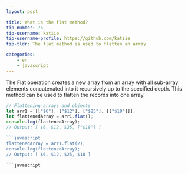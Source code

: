 ```yaml
---
layout: post

title: What is the flat method?
tip-number: 75
tip-username: katiie
tip-username-profile: https://github.com/katiie
tip-tldr: The flat method is used to flatten an array

categories:
    - en
    - javascript
---
```


The Flat operation creates a new array from an array with all sub-array elements concatenated into it recursively up to the specified depth.
This method can be used to flatten the records into one array.

```javascript
// Flattening arrays and objects
let arr1 = [["$6"], ["$12"], ["$25"], [["$18"]]]; 
let flattenedArray = arr1.flat();
console.log(flattenedArray);
// Output: [ $6, $12, $25, ["$18"] ] 

```javascript
flattenedArray = arr1.flat(2);
console.log(flattenedArray);
// Output: [ $6, $12, $25, $18 ] 

```javascript
```
